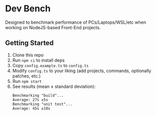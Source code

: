 # Dev Bench

Designed to benchmark performance of PCs/Laptops/WSL/etc when working on NodeJS-based Front-End projects.

## Getting Started

1. Clone this repo
2. Run `npm ci` to install deps
3. Copy `config.example.ts` to `config.ts`
4. Modify `config.ts` to your liking (add projects, commands, optionally patches, etc.)
5. Run `npm start`
6. See results (mean ± standard deviation):
   ```
   Benchmarking "build"...
   Average: 27s ±5s
   Benchmarking "unit test"...
   Average: 45s ±10s
   ```
